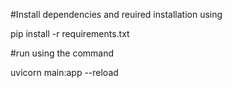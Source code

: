 #Install dependencies and reuired installation using

pip install -r requirements.txt

#run using the command

uvicorn main:app --reload
